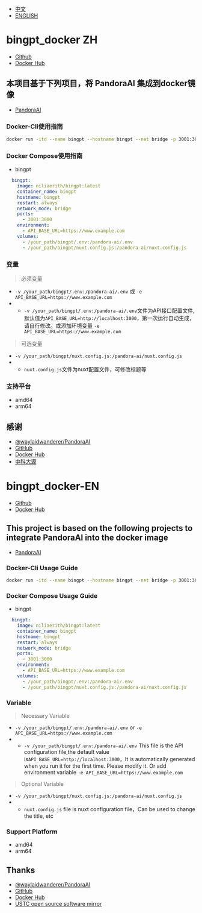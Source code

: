- [中文](#bingpt_docker-ZH)
- [ENGLISH](#bingpt_docker-EN)

# bingpt_docker ZH

- [Github](https://github.com/niliovo/bingpt_docker)
- [Docker Hub](https://hub.docker.com/r/niliaerith/bingpt)

## 本项目基于下列项目，将 PandoraAI 集成到docker镜像

- [PandoraAI](https://github.com/waylaidwanderer/PandoraAI)

### Docker-Cli使用指南

```bash
docker run -itd --name bingpt --hostname bingpt --net bridge -p 3001:3000 --restart always -v /your_path/bingpt/.env:/pandora-ai/.env -v /your_path/bingpt/nuxt.config.js:/pandora-ai/nuxt.config.js -e API_BASE_URL=https://www.example.com niliaerith/bingpt:latest
```

### Docker Compose使用指南

- bingpt

```compose.yml
  bingpt:
    image: niliaerith/bingpt:latest
    container_name: bingpt
    hostname: bingpt
    restart: always
    network_mode: bridge
    ports:
      - 3001:3000
    environment:
      - API_BASE_URL=https://www.example.com
    volumes:
      - /your_path/bingpt/.env:/pandora-ai/.env
      - /your_path/bingpt/nuxt.config.js:/pandora-ai/nuxt.config.js
```

### 变量

> 必须变量
- `-v /your_path/bingpt/.env:/pandora-ai/.env`  或 `-e API_BASE_URL=https://www.example.com`
- - `-v /your_path/bingpt/.env:/pandora-ai/.env`文件为API接口配置文件,默认值为`API_BASE_URL=http://localhost:3000`，第一次运行自动生成，请自行修改。或添加环境变量 `-e API_BASE_URL=https://www.example.com`

> 可选变量
- `-v /your_path/bingpt/nuxt.config.js:/pandora-ai/nuxt.config.js`
- - `nuxt.config.js`文件为nuxt配置文件，可修改标题等

### 支持平台

- amd64
- arm64

## 感谢

- [@waylaidwanderer/PandoraAI](https://github.com/waylaidwanderer/PandoraAI)
- [GitHub](https://github.com/)
- [Docker Hub](https://hub.docker.com/)
- [中科大源](https://mirrors.ustc.edu.cn/)

# bingpt_docker-EN

- [Github](https://github.com/niliovo/bingpt_docker)
- [Docker Hub](https://hub.docker.com/r/niliaerith/bingpt)

## This project is based on the following projects to integrate PandoraAI into the docker image

- [PandoraAI](https://github.com/waylaidwanderer/PandoraAI)

### Docker-Cli Usage Guide

```bash
docker run -itd --name bingpt --hostname bingpt --net bridge -p 3001:3000 --restart always -v /your_path/bingpt/.env:/pandora-ai/.env -v /your_path/bingpt/nuxt.config.js:/pandora-ai/nuxt.config.js -e API_BASE_URL=https://www.example.com niliaerith/bingpt:latest
```

### Docker Compose Usage Guide

- bingpt

```compose.yml
  bingpt:
    image: niliaerith/bingpt:latest
    container_name: bingpt
    hostname: bingpt
    restart: always
    network_mode: bridge
    ports:
      - 3001:3000
    environment:
      - API_BASE_URL=https://www.example.com
    volumes:
      - /your_path/bingpt/.env:/pandora-ai/.env
      - /your_path/bingpt/nuxt.config.js:/pandora-ai/nuxt.config.js
```

### Variable

> Necessary Variable
- `-v /your_path/bingpt/.env:/pandora-ai/.env`  or `-e API_BASE_URL=https://www.example.com`
- - `-v /your_path/bingpt/.env:/pandora-ai/.env` This file is the API configuration file,the default value is`API_BASE_URL=http://localhost:3000`，It is automatically generated when you run it for the first time. Please modify it. Or add environment variable `-e API_BASE_URL=https://www.example.com`

> Optional Variable
- `-v /your_path/bingpt/nuxt.config.js:/pandora-ai/nuxt.config.js`
- - `nuxt.config.js` file is nuxt configuration file，Can be used to change the title, etc

### Support Platform

- amd64
- arm64

## Thanks

- [@waylaidwanderer/PandoraAI](https://github.com/waylaidwanderer/PandoraAI)
- [GitHub](https://github.com/)
- [Docker Hub](https://hub.docker.com/)
- [USTC open source software mirror](https://mirrors.ustc.edu.cn/)
